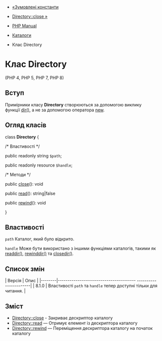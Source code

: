 - [«Зумовлені константи](dir.constants.md)
- [Directory::close »](directory.close.md)

- [PHP Manual](index.md)
- [Каталоги](book.dir.md)
- Клас Directory

# Клас Directory

(PHP 4, PHP 5, PHP 7, PHP 8)

## Вступ

Примірники класу **Directory** створюються за допомогою виклику функції
[dir()](function.dir.md), а не за допомогою оператора
[new](language.oop5.basic.md#language.oop5.basic.new).

## Огляд класів

class **Directory** {

/\* Властивості \*/

public readonly string `$path`;

public readonly resource `$handle`;

/\* Методи \*/

public [close](directory.close.md)(): void

public [read](directory.read.md)(): string\|false

public [rewind](directory.rewind.md)(): void

}

## Властивості

`path`
Каталог, який було відкрито.

`handle`
Може бути використано з іншими функціями каталогів, такими як
[readdir()](function.readdir.md),
[rewinddir()](function.rewinddir.md) та
[closedir()](function.closedir.md).

## Список змін

| Версія | Опис |
|--------|---------------------------------------- -----------------------|
| 8.1.0 | Властивості `path` та `handle` тепер доступні тільки для читання. |

## Зміст

- [Directory::close](directory.close.md) - Закриває дескриптор
каталогу
- [Directory::read](directory.read.md) — Отримує елемент із
дескриптора каталогу
- [Directory::rewind](directory.rewind.md) — Переміщення дескриптора
каталогу на початок каталогу
